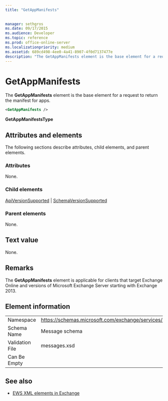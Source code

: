 ```yaml
---
title: "GetAppManifests"
 
 
manager: sethgros
ms.date: 09/17/2015
ms.audience: Developer
ms.topic: reference
ms.prod: office-online-server
ms.localizationpriority: medium
ms.assetid: 689cd498-4ee0-4a41-8907-4f0d7137477e
description: "The GetAppManifests element is the base element for a request to return the manifest for apps."
---
```


# GetAppManifests

The **GetAppManifests** element is the base element for a request to return the manifest for apps. 
  
```xml
<GetAppManifests />
```

 **GetAppManifestsType**
## Attributes and elements

The following sections describe attributes, child elements, and parent elements.
  
### Attributes

None.
  
### Child elements

[ApiVersionSupported](apiversionsupported.md) | [SchemaVersionSupported](schemaversionsupported.md)
  
### Parent elements

None.
  
## Text value

None.
  
## Remarks

The **GetAppManifests** element is applicable for clients that target Exchange Online and versions of Microsoft Exchange Server starting with Exchange 2013. 
  
## Element information

|||
|:-----|:-----|
|Namespace  <br/> |https://schemas.microsoft.com/exchange/services/2006/messages  <br/> |
|Schema Name  <br/> |Message schema  <br/> |
|Validation File  <br/> |messages.xsd  <br/> |
|Can Be Empty  <br/> ||
   
## See also



- [EWS XML elements in Exchange](ews-xml-elements-in-exchange.md)

